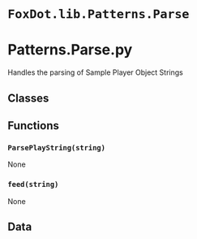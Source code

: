 # `FoxDot.lib.Patterns.Parse`

Patterns.Parse.py
=================

Handles the parsing of Sample Player Object Strings

## Classes

## Functions

### `ParsePlayString(string)`

None

### `feed(string)`

None

## Data

